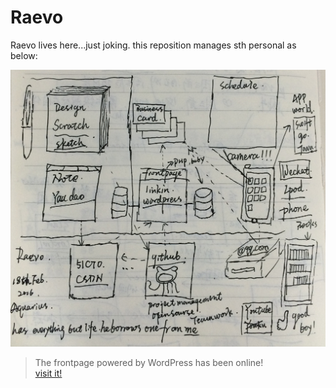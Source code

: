 # Raevo

Raevo lives here...just joking. this reposition manages sth personal as below:
<p align=“center”>
<img src="https://github.com/Raev0/Raevo/blob/master/images/nonsense.png" />
</p>

>The frontpage powered by WordPress has been online! </br>
<a href="www.raevo.cn">visit it!</a>
